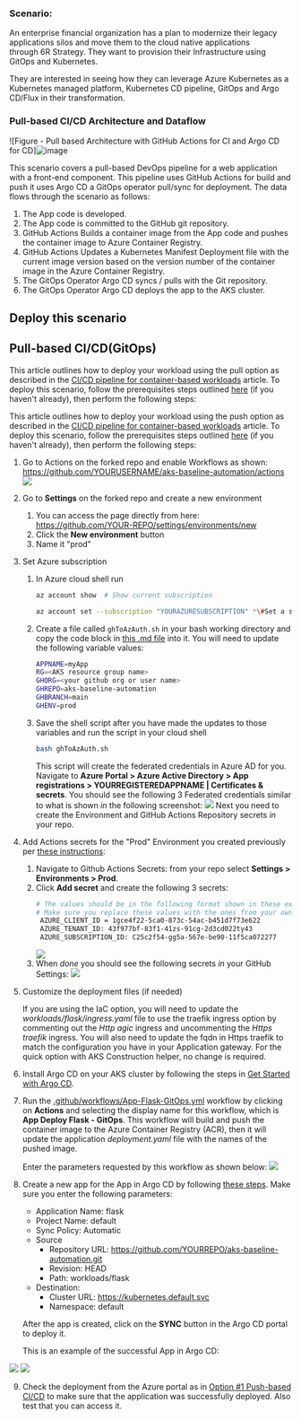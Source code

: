 ### Scenario:

An enterprise financial organization has a plan to modernize their legacy applications silos and move them to the cloud native applications through 6R Strategy. They want to provision their Infrastructure using GitOps and Kubernetes. 

They are interested in seeing how they can leverage Azure Kubernetes as a Kubernetes managed platform, Kubernetes CD pipeline, GitOps and Argo CD/Flux in their transformation.


### Pull-based CI/CD Architecture and Dataflow

![Figure - Pull based Architecture with GitHub Actions for CI and Argo CD for CD]![image](https://github.com/Akshaykumar12/POC_GitOps_AKS_ArgoCD/assets/23234887/309646c6-37f5-43ad-a95b-fa9a65e87123)


This scenario covers a pull-based DevOps pipeline for a web application with a front-end component. This pipeline uses GitHub Actions for build and push it uses Argo CD a GitOps operator pull/sync for deployment. The data flows through the scenario as follows:

1.  The App code is developed.
1.  The App code is committed to the GitHub git repository.
1.  GitHub Actions Builds a container image from the App code and pushes the container image to Azure Container Registry.
1.  GitHub Actions Updates a Kubernetes Manifest Deployment file with the current image version based on the version number of the container image in the Azure Container Registry.
1.  The GitOps Operator Argo CD syncs / pulls with the Git repository.
1.  The GitOps Operator Argo CD deploys the app to the AKS cluster.

## Deploy this scenario

## Pull-based CI/CD(GitOps)

This article outlines how to deploy your workload using the pull option as described in the [CI/CD pipeline for container-based workloads](https://learn.microsoft.com/azure/architecture/example-scenario/apps/devops-with-aks) article. To deploy this scenario, follow the prerequisites steps outlined [here](README.md) (if you haven't already), then perform the following steps:

This article outlines how to deploy your workload using the push option as described in the [CI/CD pipeline for container-based workloads](https://learn.microsoft.com/azure/architecture/example-scenario/apps/devops-with-aks) article. To deploy this scenario, follow the prerequisites steps outlined [here](README.md) (if you haven't already), then perform the following steps:

1. Go to Actions on the forked repo and enable Workflows as shown: <https://github.com/YOURUSERNAME/aks-baseline-automation/actions>
   ![](media/c2a38551af1c5f6f86944cedc5fd660a.png)
2. Go to **Settings** on the forked repo and create a new environment
    1. You can access the page directly from here: https://github.com/YOUR-REPO/settings/environments/new
    2. Click the **New environment** button
    3. Name it "prod"
3. Set Azure subscription
    1. In Azure cloud shell run
       ```bash
       az account show  # Show current subscription

       az account set --subscription "YOURAZURESUBSCRIPTION" *\#Set a subscription to be the current active subscription*
       ```
    2. Create a file called `ghToAzAuth.sh` in your bash working directory and copy the code block in [this .md file](https://github.com/Azure/aks-baseline-automation/blob/main/IaC/oidc-federated-credentials.md) into it. You will need to update the following variable values:
       ```bash
       APPNAME=myApp
       RG=<AKS resource group name>
       GHORG=<your github org or user name>
       GHREPO=aks-baseline-automation
       GHBRANCH=main
       GHENV=prod
       ```
    3. Save the shell script after you have made the updates to those variables and run the script in your cloud shell
       ```bash
       bash ghToAzAuth.sh
       ```
       This script will create the federated credentials in Azure AD for you. Navigate to **Azure Portal \>  Azure Active Directory \> App registrations \> YOURREGISTEREDAPPNAME \| Certificates & secrets**.
       You should see the following 3 Federated credentials similar to what is shown *in* the following screenshot:
       ![](media/0664a3dd619ba6e98b475b29856e6c57.png)
       Next you need to create the Environment and GitHub Actions Repository secrets *in* your repo.
4. Add Actions secrets for the "Prod" Environment you created previously per [these instructions](https://learn.microsoft.com/en-us/azure/developer/github/connect-from-azure?tabs=azure-portal%2Clinux#create-github-secrets):
    1. Navigate to Github Actions Secrets: from your repo select **Settings > Environments > Prod**.
    2. Click **Add secret** and create the following 3 secrets:
       ```bash
       # The values should be in the following format shown in these examples.
       # Make sure you replace these values with the ones from your own environment
        AZURE_CLIENT_ID = 1gce4f22-5ca0-873c-54ac-b451d7f73e622
        AZURE_TENANT_ID: 43f977bf-83f1-41zs-91cg-2d3cd022ty43
        AZURE_SUBSCRIPTION_ID: C25c2f54-gg5a-567e-be90-11f5ca072277
       ```
       ![](media/a1026d5ff5825e899f2633c2b10177df.png)
    3. When *done* you should see the following secrets *in* your GitHub Settings:
       ![](media/049073d69afee0baddf4396830c99f17.png)
5. Customize the deployment files (if needed)
   
   If you are using the IaC option, you will need to update the *workloads/flask/ingress.yaml* file to use the traefik ingress option by commenting out the *Http agic* ingress and uncommenting the *Https traefik* ingress. You will also need to update the fqdn in Https traefik to match the configuration you have in your Application gateway. For the quick option with AKS Construction helper, no change is required.
6. Install Argo CD on your AKS cluster by following the steps in [Get Started with Argo CD](https://argo-cd.readthedocs.io/en/stable/getting_started/).
   
7. Run the [.github/workflows/App-Flask-GitOps.yml](../../.github/workflows/App-Flask-GitOps.yml) workflow by clicking on **Actions** and selecting the display name for this workflow, which is **App Deploy Flask - GitOps**. This workflow will build and push the container image to the Azure Container Registry (ACR), then it will update the application *deployment.yaml* file with the names of the pushed image. 
   
    Enter the parameters requested by this workflow as shown below:
       ![](media/b4bf25dc9497c669d54a205648cb864c.png)
8. Create a new app for the App in Argo CD by following [these steps](https://argo-cd.readthedocs.io/en/stable/getting_started/#creating-apps-via-ui). Make sure you enter the following parameters:
   - Application Name: flask
   - Project Name: default
   - Sync Policy: Automatic
   - Source
     - Repository URL: https://github.com/YOURREPO/aks-baseline-automation.git
     - Revision: HEAD
     - Path: workloads/flask
   - Destination:
     - Cluster URL: https://kubernetes.default.svc
     - Namespace: default

    After the app is created, click on the **SYNC** button in the Argo CD portal to deploy it.

    This is an example of the successful App in Argo CD:

![](media/58af037d65b2303dbb1c2d4196ac300f.png)
![](media/66908c97c321303ba2bcd58ba6431bdd.png)

9. Check the deployment from the Azure portal as in [Option #1 Push-based CI/CD](./app-flask-push-dockerbuild.md) to make sure that the application was successfully deployed. Also test that you can access it. 
